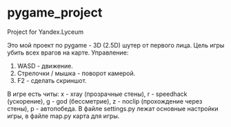 # pygame_project
Project for Yandex.Lyceum

Это мой проект по pygame - 3D (2.5D) шутер от первого лица. Цель игры убить всех врагов на карте.
Управление: 
1. WASD - движение.
2. Стрелочки / мышка - поворот камерой.
3. F2 - сделать скриншот.

В игре есть читы: x - xray (прозрачные стены), r - speedhack (ускорение), g - god (бессметрие), z - noclip (прохождение через стены), p - автопобеда.
В файле settings.py лежат основные настройки игры, в файле map.py карта для игры.
